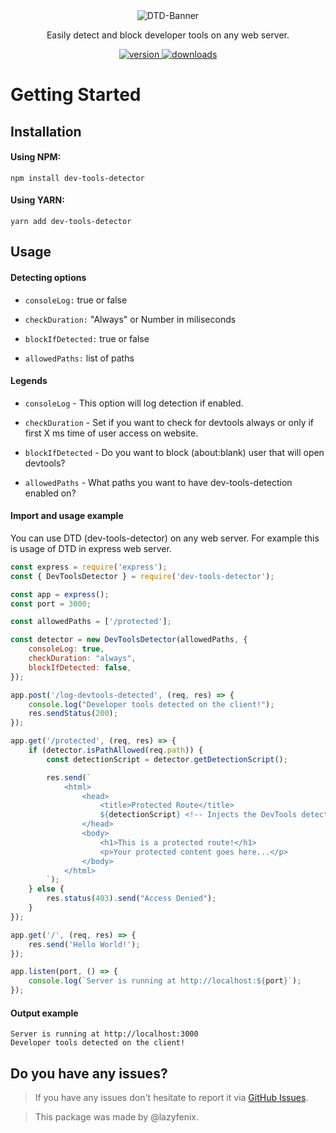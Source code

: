 <div align="center">
  <img alt="DTD-Banner" src="https://cdn.discordapp.com/attachments/1224721230825783386/1299428604492644517/dtd.png?ex=671d2ab1&is=671bd931&hm=74ae672d57cfae0706b0768f46da351083e5c4a97e9cd025532ecbbc93d688d5&" />
</div>

<p align="center">Easily detect and block developer tools on any web server.</p>

<p align="center">
  <a href="https://www.npmjs.com/package/dev-tools-detector">
    <img alt="version" src="https://img.shields.io/npm/v/dev-tools-detector" />
  </a>

  <a href="https://www.npmjs.com/package/dev-tools-detector">
    <img alt="downloads" src="https://img.shields.io/npm/dt/dev-tools-detector" />
  </a>
</p>

<h1>Getting Started</h1>
<h2>Installation</h2>

<h4>Using NPM:</h4>


```
npm install dev-tools-detector
```


<h4>Using YARN:</h4>


```
yarn add dev-tools-detector
```

<h2>Usage</h2>

<h4>Detecting options</h4>

- `consoleLog:` true or false

- `checkDuration:` "Always" or Number in miliseconds

- `blockIfDetected:` true or false

- `allowedPaths:` list of paths


<h4>Legends</h4>

- `consoleLog` - This option will log detection if enabled.

- `checkDuration` - Set if you want to check for devtools always or only if first X ms time of user access on website.

- `blockIfDetected` - Do you want to block (about:blank) user that will open devtools?

- `allowedPaths` - What paths you want to have dev-tools-detection enabled on?

<h4>Import and usage example</h4>    

<p>You can use DTD (dev-tools-detector) on any web server. For example this is usage of DTD in express web server.</p>

```js
const express = require('express');
const { DevToolsDetector } = require('dev-tools-detector'); 

const app = express();
const port = 3000;

const allowedPaths = ['/protected'];

const detector = new DevToolsDetector(allowedPaths, {
    consoleLog: true,
    checkDuration: "always",
    blockIfDetected: false, 
});

app.post('/log-devtools-detected', (req, res) => {
    console.log("Developer tools detected on the client!");
    res.sendStatus(200);
});

app.get('/protected', (req, res) => {
    if (detector.isPathAllowed(req.path)) {
        const detectionScript = detector.getDetectionScript();

        res.send(`
            <html>
                <head>
                    <title>Protected Route</title>
                    ${detectionScript} <!-- Injects the DevTools detection script -->
                </head>
                <body>
                    <h1>This is a protected route!</h1>
                    <p>Your protected content goes here...</p>
                </body>
            </html>
        `);
    } else {
        res.status(403).send("Access Denied");
    }
});

app.get('/', (req, res) => {
    res.send('Hello World!');
});

app.listen(port, () => {
    console.log(`Server is running at http://localhost:${port}`);
});
```

<h4>Output example</h4>

```
Server is running at http://localhost:3000
Developer tools detected on the client!
```
<h2>Do you have any issues?</h2>

<p>

  > If you have any issues don't hesitate to report it via  <a href="https://github.com/lazyfenix/dev-tool-detector/issues">GitHub Issues</a>.

</p>

<p>

> This package was made by @lazyfenix.</p>